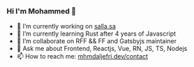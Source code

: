 ### Hi I'm Mohammed 👋

- 🔭 I’m currently working on [salla.sa](http://salla.sa)
- 🌱 I’m currently learning Rust after 4 years of Javascript  
- 👯 I’m collaborate on RFF && FF and Gatsbyjs maintainer
- 💬 Ask me about Frontend, Reactjs, Vue, RN, JS, TS, Nodejs
- 📫 How to reach me: [mhmdaljefri.dev/contact](https://mhmdaljefri.dev/contact)
